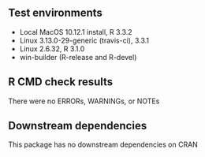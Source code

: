 ## Test environments
* Local MacOS 10.12.1 install, R 3.3.2
* Linux 3.13.0-29-generic (travis-ci), 3.3.1
* Linux 2.6.32, R 3.1.0
* win-builder (R-release and R-devel)

## R CMD check results
There were no ERRORs, WARNINGs, or NOTEs

## Downstream dependencies
This package has no downstream dependencies on CRAN
